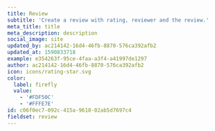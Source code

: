```yaml
---
title: Review
subtitle: 'Create a review with rating, reviewer and the review.'
meta_title: title
meta_description: description
social_image: site
updated_by: ac214142-16d4-46fb-8870-576ca392afb2
updated_at: 1590833718
example: e354263f-95ce-4faa-a3f4-a41997de1297
author: ac214142-16d4-46fb-8870-576ca392afb2
icon: icons/rating-star.svg
color:
  label: firefly
  value:
    - '#FDF50C'
    - '#FFFE7E'
id: c06f0ec7-092c-415a-9618-02ab5d7697c4
fieldset: review
---
```

